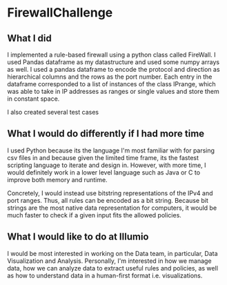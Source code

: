 # FirewallChallenge

## What I did

I implemented a rule-based firewall using a python class called FireWall. I used Pandas dataframe as my datastructure and used some numpy arrays as well.
I used a pandas dataframe to encode the protocol and direction as hierarchical columns and the rows as the port number. Each entry in the dataframe
corresponded to a list of instances of the class IPrange, which was able to take in IP addresses as ranges or single values and store them in constant space.


I also created several test cases


## What I would do differently if I had more time

I used Python because its the language I'm most familiar with for parsing csv files in and because
given the limited time frame, its the fastest scripting language to iterate and design in. However, with more time,
I would definitely work in a lower level language such as Java or C to improve both memory and runtime.

Concretely, I would instead use bitstring representations of the IPv4 and port ranges. 
Thus, all rules can be encoded as a bit string. Because bit strings are the most native data representation for computers,
it would be much faster to check if a given input fits the allowed policies.


## What I would like to do at Illumio

I would be most interested in working on the Data team, in particular, 
Data Visualization and Analysis. Personally, I'm interested in how we manage data,
how we can analyze data to extract useful rules and policies, as well as
how to understand data in a human-first format i.e. visualizations.